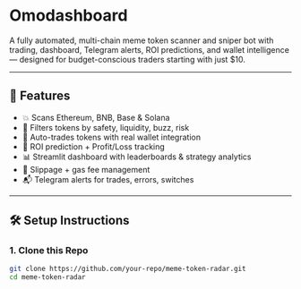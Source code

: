 # Omodashboard

A fully automated, multi-chain meme token scanner and sniper bot with trading, dashboard, Telegram alerts, ROI predictions, and wallet intelligence — designed for budget-conscious traders starting with just $10.

---

## 🔧 Features

- 💥 Scans Ethereum, BNB, Base & Solana  
- 📡 Filters tokens by safety, liquidity, buzz, risk  
- 🤖 Auto-trades tokens with real wallet integration  
- 🧠 ROI prediction + Profit/Loss tracking  
- 📊 Streamlit dashboard with leaderboards & strategy analytics  
- 🛑 Slippage + gas fee management  
- 📬 Telegram alerts for trades, errors, switches  

---

## 🛠️ Setup Instructions

### 1. Clone this Repo

```bash
git clone https://github.com/your-repo/meme-token-radar.git
cd meme-token-radar
